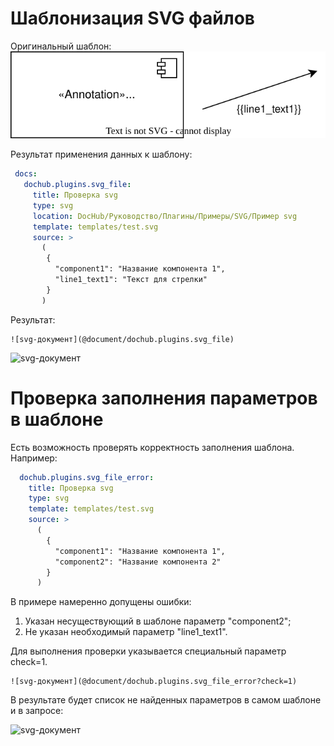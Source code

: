 # Шаблонизация SVG файлов


Оригинальный шаблон:
![Шаблон](templates/test.svg)

Результат применения данных к шаблону:
```yaml
 docs:
   dochub.plugins.svg_file:
     title: Проверка svg
     type: svg
     location: DocHub/Руководство/Плагины/Примеры/SVG/Пример svg
     template: templates/test.svg
     source: >
       (
        {
          "component1": "Название компонента 1",
          "line1_text1": "Текст для стрелки"
        }
       )
```

Результат: 
```
![svg-документ](@document/dochub.plugins.svg_file)
```

![svg-документ](@document/dochub.plugins.svg_file)


# Проверка заполнения параметров в шаблоне

Есть возможность проверять корректность заполнения шаблона. Например:

```yaml
  dochub.plugins.svg_file_error:
    title: Проверка svg
    type: svg
    template: templates/test.svg
    source: >
      (
        {
          "component1": "Название компонента 1",
          "component2": "Название компонента 2" 
        }
      )
```

В примере намеренно допущены ошибки:
1. Указан несуществующий в шаблоне параметр "component2";
2. Не указан необходимый параметр "line1_text1".


Для выполнения проверки указывается специальный параметр check=1.

```
![svg-документ](@document/dochub.plugins.svg_file_error?check=1)
```

В результате будет список не найденных параметров в самом шаблоне и в запросе:

![svg-документ](@document/dochub.plugins.svg_file_error?check=1)



